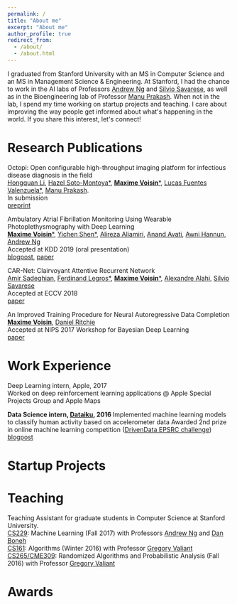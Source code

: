 ```yaml
---
permalink: /
title: "About me"
excerpt: "About me"
author_profile: true
redirect_from: 
  - /about/
  - /about.html
---
```


I graduated from Stanford University with an MS in Computer Science and an MS in Management Science & Engineering. At Stanford, I had the chance to work in the AI labs of Professors 
<a href="https://stanfordmlgroup.github.io/">Andrew Ng</a> and 
<a href="http://cvgl.stanford.edu/silvio/">Silvio Savarese</a>,
as well as in the Bioengineering lab of Professor 
<a href="http://web.stanford.edu/group/prakash-lab/cgi-bin/labsite/">Manu Prakash</a>.
When not in the lab, I spend my time working on startup projects and teaching.
I care about improving the way people get informed about what's happening in the world.
If you share this interest, let's connect!

Research Publications
======
Octopi: Open configurable high-throughput imaging platform for infectious disease diagnosis in the field  
<a href="https://biox.stanford.edu/people/hongquan-li">Hongquan Li</a>,
<a href="https://www.linkedin.com/in/hazel-soto-montoya-1740a451/">Hazel Soto-Montoya\*</a>, 
<a href="https://maximevo.github.io/"> <b>Maxime Voisin</b>\*</a>, 
<a href="https://www.linkedin.com/in/lucas-fuentes-valenzuela-ab7b51b2/?originalSubdomain=be/">Lucas Fuentes Valenzuela\*</a>, 
<a href="https://bioengineering.stanford.edu/people/manu-prakash/">Manu Prakash</a>.  
In submission  
<a href="https://www.biorxiv.org/content/10.1101/684423v1/">preprint</a>  

Ambulatory Atrial Fibrillation Monitoring Using Wearable Photoplethysmography with Deep Learning  
<a href="https://maximevo.github.io/"><b>Maxime Voisin</b>\*</a>,
<a href="https://www.linkedin.com/in/yicheng-eddie-shen/">Yichen Shen\*</a>, 
<a href="https://www.linkedin.com/in/alireza-aliamiri-a5b0974/">Alireza Aliamiri</a>, 
<a href="https://www.linkedin.com/in/anand-avati-126b53a/">Anand Avati</a>, 
<a href="https://ai.stanford.edu/~awni/">Awni Hannun</a>, 
<a href="https://stanfordmlgroup.github.io/">Andrew Ng</a>  
Accepted at KDD 2019 (oral presentation)  
<a href="https://stanfordmlgroup.github.io/projects/ppg/">blogpost</a>, <a href="https://arxiv.org/abs/1811.07774"> paper </a>  

CAR-Net: Clairvoyant Attentive Recurrent Network  
<a href="https://www.linkedin.com/in/amirabs/">Amir Sadeghian</a>, 
<a href="https://www.linkedin.com/in/ferdinand-legros-174ab154/">Ferdinand Legros\*</a>, 
<a href="https://maximevo.github.io/"><b>Maxime Voisin</b>\*</a>,
<a href="http://web.stanford.edu/~alahi/">Alexandre Alahi</a>, 
<a href="http://cvgl.stanford.edu/silvio/">Silvio Savarese</a>  
Accepted at ECCV 2018  
<a href="http://openaccess.thecvf.com/content_ECCV_2018/papers/Amir_Sadeghian_CAR-Net_Clairvoyant_Attentive_ECCV_2018_paper.pdf">paper</a>  

An Improved Training Procedure for Neural Autoregressive Data Completion  
<a href="https://maximevo.github.io/"><b>Maxime Voisin</b></a>, 
<a href="https://dritchie.github.io/">Daniel Ritchie</a>  
Accepted at NIPS 2017 Workshop for Bayesian Deep Learning  
<a href="http://bayesiandeeplearning.org/2017/papers/74.pdf">paper</a>  

Work Experience
======

Deep Learning intern, <a style="text-decoration:none; color:inherit" href="https://www.apple.com/">Apple</a>, 2017  
Worked on deep reinforcement learning applications @ Apple Special Projects Group and Apple Maps  

<!-- <img src='/images/dataiku.jpg' width="240" height="240" align="left"/>  -->

<p>
	<b> Data Science intern, <a href="https://www.dataiku.com/">Dataiku</a>, 2016 </b>
	Implemented machine learning models to classify human activity based on accelerometer data  
	Awarded 2nd prize in online machine learning competition (<a href="https://www.drivendata.org/competitions/42/senior-data-science-safe-aging-with-sphere/">DrivenData EPSRC challenge</a>)  
	<a href="https://blog.dataiku.com/how-to-nearly-win-a-data-science-competition">blogpost</a> 
</p>

Startup Projects
======




Teaching
======
Teaching Assistant for graduate students in Computer Science at Stanford University.  
<a href="http://cs229.stanford.edu/">CS229</a>: 
Machine Learning (Fall 2017) with Professors <a href="http://www.andrewng.org/">Andrew Ng</a>
and <a href="http://crypto.stanford.edu/~dabo/">Dan Boneh</a>  
<a href="http://web.stanford.edu/class/cs161/">CS161</a>: 
Algorithms (Winter 2016) with Professor <a href="http://theory.stanford.edu/~valiant/">Gregory Valiant</a>  
<a href="http://theory.stanford.edu/~valiant/teaching/CS265/index.html">CS265/CME309</a>: 
Randomized Algorithms and Probabilistic Analysis (Fall 2016) with Professor <a href="http://theory.stanford.edu/~valiant/">Gregory Valiant</a>

Awards
======
